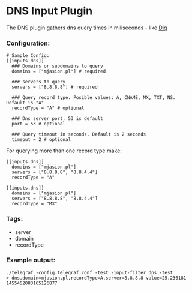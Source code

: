 # DNS Input Plugin

The DNS plugin gathers dns query times in miliseconds - like [Dig](https://en.wikipedia.org/wiki/Dig_\(command\))

### Configuration:

```
# Sample Config:
[[inputs.dns]]
  ### Domains or subdomains to query
  domains = ["mjasion.pl"] # required

  ### servers to query
  servers = ["8.8.8.8"] # required

  ### Query record type. Posible values: A, CNAME, MX, TXT, NS. Default is "A"
  recordType = "A" # optional

  ### Dns server port. 53 is default
  port = 53 # optional

  ### Query timeout in seconds. Default is 2 seconds
  timeout = 2 # optional
```

For querying more than one record type make:
 
```
[[inputs.dns]]
  domains = ["mjasion.pl"]
  servers = ["8.8.8.8", "8.8.4.4"]
  recordType = "A"

[[inputs.dns]]
  domains = ["mjasion.pl"]
  servers = ["8.8.8.8", "8.8.4.4"]
  recordType = "MX"
```

### Tags:

- server 
- domain
- recordType

### Example output:

```
./telegraf -config telegraf.conf -test -input-filter dns -test
> dns,domain=mjasion.pl,recordType=A,server=8.8.8.8 value=25.236181 1455452083165126877
```
